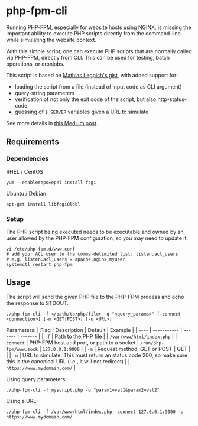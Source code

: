 # php-fpm-cli

Running PHP-FPM, especially for website hosts using NGINX, is missing the important ability to execute PHP scripts directly from the command-line while simulating the website context.

With this simple script, one can execute PHP scripts that are normally called via PHP-FPM, directly from CLI. This can be used for testing, batch operations, or cronjobs.

This script is based on [Mathias Leppich's gist][1], with added support for:
* loading the script from a file (instead of input code as CLI argument)
* query-string parameters
* verification of not only the exit code of the script, but also http-status-code.
* guessing of `$_SERVER` variables given a URL to simulate

See more details in [this Medium post](https://elisegev.medium.com/running-php-fpm-in-cli-e1f0f4b4f59a).

## Requirements

### Dependencies

RHEL / CentOS
```shell script
yum --enablerepo=epel install fcgi
```

Ubuntu / Debian
```shell script
apt-get install libfcgi0ldbl
```

### Setup

The PHP script being executed needs to be executable and owned by an user allowed by the PHP-FPM configuration, so you may need to update it:
```shell script
vi /etc/php-fpm.d/www.conf
# add your ACL user to the comma-delimited list: listen.acl_users
# e.g. listen.acl_users = apache,nginx,myuser
systemctl restart php-fpm
```

## Usage

The script will send the given PHP file to the PHP-FPM process and echo the response to STDOUT.

```shell script
./php-fpm-cli -f </path/to/php/file> -q "<query_params>" [-connect <connection>] [-m <GET|POST>] [-u <URL>]
```

Parameters:
| Flag | Description | Default | Example |
| ---- | ----------- | ------- | ------- |
| `-f` | Path to the PHP file | | `/var/www/html/index.php` |
| `-connect` | PHP-FPM host and port, or path to a socket | `/run/php-fpm/www.sock` | `127.0.0.1:9000` |
| `-m` | Request method, GET or POST | GET | |
| `-u` | URL to simulate. This must return an status code 200, so make sure this is the canonical URL (i.e., it will not redirect) | | `https://www.mydomain.com/` |


Using query parameters:
```shell script
./php-fpm-cli -f myscript.php -q "param1=val1&param2=val2"
```

Using a URL:
```shell script
./php-fpm-cli -f /var/www/html/index.php -connect 127.0.0.1:9000 -u https://www.mydomain.com/
```

[1]: https://gist.github.com/muhqu/91497df3a110f594b992